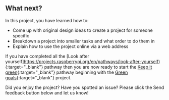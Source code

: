 ## What next?

In this project, you have learned how to:
+ Come up with original design ideas to create a project for someone specific
+ Breakdown a project into smaller tasks and what order to do them in
+ Explain how to use the project online via a web address

If you have completed all the [Look after yourself]https://projects.raspberrypi.org/en/pathways/look-after-yourself){:target="_blank"} pathway then you are now ready to start the [Keep it green](https://projects.raspberrypi.org/en/pathways/protect-our-planet){:target="_blank"} pathway beginning with the [Green goals](https://learning-admin.raspberrypi.org/en/projects/green-goals){:target="_blank"} project.

Did you enjoy the project? Have you spotted an issue? Please click the Send feedback button below and let us know!
